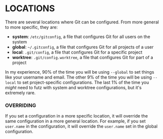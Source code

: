 # LOCATIONS

There are several locations where Git can be configured. From more general to more specific, they are:

- **system**: `/etc/gitconfig`, a file that configures Git for all users on the system
- **global**: `~/.gitconfig`, a file that configures Git for all projects of a user
- **local**: `.git/config`, a file that configures Git for a specific project
- **worktree**: `.git/config.worktree`, a file that configures Git for part of a project

In my experience, 90% of the time you will be using `--global` to set things like your username and email. The other 9% of the time you will be using `--local` to set project-specific configurations. The last 1% of the time you _might_ need to futz with system and worktree configurations, but it's extremely rare.

### OVERRIDING

If you set a configuration in a more specific location, it will override the same configuration in a more general location. For example, if you set `user.name` in the configuration, it will override the `user.name` set in the global configuration.
